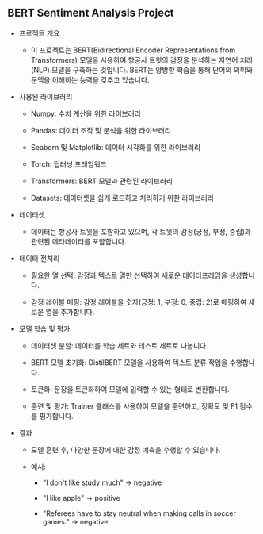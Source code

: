 BERT Sentiment Analysis Project
-
- 프로젝트 개요
  - 이 프로젝트는 BERT(Bidirectional Encoder Representations from Transformers) 모델을 사용하여 항공사 트윗의 감정을 분석하는 자연어 처리(NLP) 모델을 구축하는 것입니다. BERT는 양방향 학습을 통해 단어의 의미와 문맥을 이해하는 능력을 갖추고 있습니다.

- 사용된 라이브러리

  - Numpy: 수치 계산을 위한 라이브러리

  - Pandas: 데이터 조작 및 분석을 위한 라이브러리

  - Seaborn 및 Matplotlib: 데이터 시각화를 위한 라이브러리

  - Torch: 딥러닝 프레임워크

  - Transformers: BERT 모델과 관련된 라이브러리

  - Datasets: 데이터셋을 쉽게 로드하고 처리하기 위한 라이브러리
- 데이터셋

  - 데이터는 항공사 트윗을 포함하고 있으며, 각 트윗의 감정(긍정, 부정, 중립)과 관련된 메타데이터를 포함합니다.

- 데이터 전처리

  - 필요한 열 선택: 감정과 텍스트 열만 선택하여 새로운 데이터프레임을 생성합니다.

  - 감정 레이블 매핑: 감정 레이블을 숫자(긍정: 1, 부정: 0, 중립: 2)로 매핑하여 새로운 열을 추가합니다.

- 모델 학습 및 평가

  - 데이터셋 분할: 데이터를 학습 세트와 테스트 세트로 나눕니다.

  - BERT 모델 초기화: DistilBERT 모델을 사용하여 텍스트 분류 작업을 수행합니다.

  - 토큰화: 문장을 토큰화하여 모델에 입력할 수 있는 형태로 변환합니다.

  - 훈련 및 평가: Trainer 클래스를 사용하여 모델을 훈련하고, 정확도 및 F1 점수를 평가합니다.
- 결과

  - 모델 훈련 후, 다양한 문장에 대한 감정 예측을 수행할 수 있습니다.

  - 예시:

    - "I don't like study much" → negative

    - "I like apple" → positive

    - "Referees have to stay neutral when making calls in soccer games." → negative
